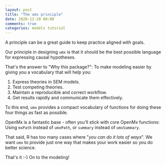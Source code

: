 ```yaml
---
layout: post
title: "The umx principle"
date: 2020-12-20 00:00
comments: true
categories: models tutorial
---
```


<a name="top"></a>

A principle can be a great guide to keep practice aligned with goals.

Our principle in designing `umx` is that it should be the best possible language for expressing causal hypotheses.

That's the answer to "Why this package?": To make modeling easier by giving you a vocabulary that will help you:

1. Express theories in SEM models.
2. Test competing theories.
3. Maintain a reproducible and correct workflow.
4. Get results rapidly and communicate them effectively.

To this end, `umx` provides a compact vocabulary of functions for doing these four things as fast as possible.

OpenMx is a fantastic base - often you'll stick with core OpenMx functions: Using `mxPath` instead of `umxPath`, or `summary` instead of `umxSummary`.

That said, R has too many cases where "*you can do it lots of ways*". We want `umx` to provide just one way that makes your work easier so you do better science.

That's it :-) On to the modeling!